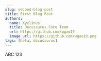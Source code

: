 ```yaml
---
slug: second-blog-post
title: First Blog Post
authors:
  name: Xyzlinus
  title: Docusaurus Core Team
  url: https://github.com/wgao19
  image_url: https://github.com/wgao19.png
tags: [hola, docusaurus]
---
```


ABC 123

